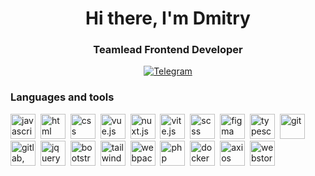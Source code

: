 <div id="header" align="center">
  <h1>Hi there, I'm Dmitry</h1>
  <h3>Teamlead Frontend Developer</h3>
</div>

<div id="socials" align="center">
  <a href="https://t.me/RazgulyaevDmitry">
    <img src="https://img.shields.io/badge/Telegram-blue?style=for-the-badge&logo=telegram&logoColor=white" alt="Telegram"/>
  </a>
</div>

### Languages and tools

<img src="https://cdn.jsdelivr.net/gh/devicons/devicon/icons/javascript/javascript-original.svg" title="javascript" width="40" height="40"/>&nbsp;
<img src="https://cdn.jsdelivr.net/gh/devicons/devicon/icons/html5/html5-original.svg" title="html" width="40" height="40"/>&nbsp;
<img src="https://cdn.jsdelivr.net/gh/devicons/devicon/icons/css3/css3-original.svg" title="css" width="40" height="40"/>&nbsp;
<img src="https://cdn.jsdelivr.net/gh/devicons/devicon@latest/icons/vuejs/vuejs-original.svg" title="vue.js" width="40" height="40"/>&nbsp;
<img src="https://cdn.jsdelivr.net/gh/devicons/devicon@latest/icons/nuxtjs/nuxtjs-original.svg" title="nuxt.js" width="40" height="40"/>&nbsp;
<img src="https://cdn.jsdelivr.net/gh/devicons/devicon@latest/icons/vitejs/vitejs-original.svg" title="vite.js" width="40" height="40"/>&nbsp;
<img src="https://cdn.jsdelivr.net/gh/devicons/devicon@latest/icons/sass/sass-original.svg" title="scss" width="40" height="40"/>&nbsp;
<img src="https://cdn.jsdelivr.net/gh/devicons/devicon@latest/icons/figma/figma-original.svg" title="figma" width="40" height="40"/>&nbsp;
<img src="https://cdn.jsdelivr.net/gh/devicons/devicon@latest/icons/typescript/typescript-original.svg" title="typescript" width="40" height="40"/>&nbsp;
<img src="https://cdn.jsdelivr.net/gh/devicons/devicon@latest/icons/git/git-original.svg" title="git" width="40" height="40"/>&nbsp;
<img src="https://cdn.jsdelivr.net/gh/devicons/devicon@latest/icons/gitlab/gitlab-original.svg" title="gitlab, ci/cd" width="40" height="40"/>&nbsp;
<img src="https://cdn.jsdelivr.net/gh/devicons/devicon@latest/icons/jquery/jquery-original.svg" title="jquery" width="40" height="40"/>&nbsp;
<img src="https://cdn.jsdelivr.net/gh/devicons/devicon@latest/icons/bootstrap/bootstrap-original.svg" title="bootstrap" width="40" height="40"/>&nbsp;
<img src="https://cdn.jsdelivr.net/gh/devicons/devicon@latest/icons/tailwindcss/tailwindcss-original.svg" title="tailwindcss" width="40" height="40"/>&nbsp;
<img src="https://cdn.jsdelivr.net/gh/devicons/devicon@latest/icons/webpack/webpack-original.svg" title="webpack" width="40" height="40"/>&nbsp;
<img src="https://cdn.jsdelivr.net/gh/devicons/devicon@latest/icons/php/php-original.svg" title="php" width="40" height="40"/>&nbsp;
<img src="https://cdn.jsdelivr.net/gh/devicons/devicon@latest/icons/docker/docker-original.svg" title="docker" width="40" height="40"/>&nbsp;
<img src="https://cdn.jsdelivr.net/gh/devicons/devicon@latest/icons/axios/axios-plain.svg" title="axios" width="40" height="40"/>&nbsp;
<img src="https://cdn.jsdelivr.net/gh/devicons/devicon@latest/icons/jetbrains/jetbrains-original.svg" title="webstorm, phpstorm, youtrack" width="40" height="40"/>&nbsp;
          
            
<!--
**DmitryRazgulyaev/DmitryRazgulyaev** is a ✨ _special_ ✨ repository because its `README.md` (this file) appears on your GitHub profile.

Here are some ideas to get you started:

- 🔭 I’m currently working on ...
- 🌱 I’m currently learning ...
- 👯 I’m looking to collaborate on ...
- 🤔 I’m looking for help with ...
- 💬 Ask me about ...
- 📫 How to reach me: ...
- 😄 Pronouns: ...
- ⚡ Fun fact: ...
-->
